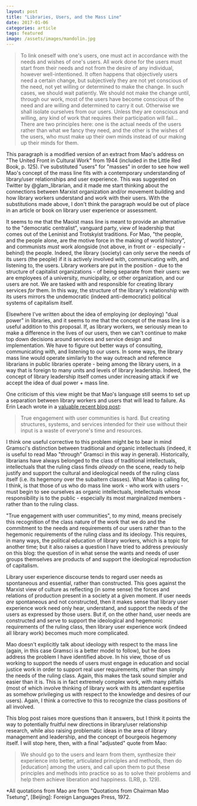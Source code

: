 ```yaml
---
layout: post
title: "Libraries, Users, and the Mass Line"
date: 2017-01-06
categories: article
tags: featured
image: /assets/images/mandolin.jpg
---
```


>To link oneself with one's users, one must act in accordance with the
needs and wishes of one's users. All work done for the users must start
from their needs and not from the desire of any individual, however
well-intentioned. It often happens that objectively users need a certain
change, but subjectively they are not yet conscious of the need, not yet
willing or determined to make the change. In such cases, we should wait
patiently. We should not make the change until, through our work, most
of the users have become conscious of the need and are willing and
determined to carry it out. Otherwise we shall isolate ourselves from
our users. Unless they are conscious and willing, any kind of work that
requires their participation will fail... There are two principles here:
one is the actual needs of the users rather than what we fancy they
need, and the other is the wishes of the users, who must make up their
own minds instead of our making up their minds for them.


This paragraph is a modified version of an extract from Mao's address on
"The United Front in Cultural Work" from 1944 (included in the Little
Red Book, p. 125). I've substituted "users" for "masses" in order to see
how well Mao's concept of the mass line fits with a contemporary
understanding of library/user relationships and user experience. This
was suggested on Twitter by @glam_librarian, and it made me start
thinking about the connections between Marxist organization and/or
movement building and how library workers understand and work with their
users. With the substitutions made above, I don't think the paragraph
would be out of place in an article or book on library user experience
or assessment.

It seems to me that the Maoist mass line is meant to provide an
alternative to the "democratic centralist", vanguard party, view of
leadership that comes out of the Leninist and Trotskyist traditions. For
Mao, "the people, and the people alone, are the motive force in the
making of world history", and communists *must* work alongside (not
above, in front or - especially - behind) the people. Indeed, the
library (society) can only serve the needs of its users (the people) if
it is actively involved with, communicating with, and listening to, the
users. Library workers are put in the position - due to the structure of
capitalist organizations - of being separate from their users: we are
employees of a university, municipality, or other organization, and our
users are not. We are tasked with and responsible for creating library
services *for* them. In this way, the structure of the library's
relationship with its users mirrors the undemocratic (indeed
anti-democratic) political systems of capitalism itself.

Elsewhere I've written about the idea of employing (or deploying) "dual
power" in libraries, and it seems to me that the concept of the mass
line is a useful addition to this proposal. If, as library workers, we
seriously mean to make a difference in the lives of our users, then we
can't continue to make top down decisions around services and service
design and implementation. We have to figure out better ways of
consulting, communicating with, and listening to our users. In some
ways, the library mass line would operate similarly to the way outreach
and reference librarians in public libraries operate - being among the
library users, in a way that is foreign to many units and levels of
library leadership. Indeed, the concept of library leadership itself
comes under increasing attack if we accept the idea of dual power + mass
line.

One criticism of this view might be that Mao's language still seems to
set up a separation between library workers and users that will lead to
failure. As Erin Leach wrote in a [valuable recent blog
post](https://unifiedlibraryscene.blogspot.ca/2017/01/youve-seen-it-all.html):

>True engagement with user communities is hard. But creating structures,
>systems, and services intended for their use without their input is a
>waste of everyone's time and resources.

I think one useful corrective to this problem might be to bear
in mind Gramsci's distinction between traditional and organic
intellectuals (indeed, it is useful to read Mao "through" Gramsci in
this way in general). Historically, librarians have always belonged to the
class of traditional intellectuals, intellectuals that the ruling class
finds *already* on the scene, ready to help justify and support the
cultural and ideological needs of the ruling class itself (i.e. its
hegemony over the subaltern classes). What Mao is calling for, I think,
is that those of us who do mass line work - who work with users - must begin to see ourselves as
organic intellectuals, intellectuals whose responsibility is to the public - especially its most marginalized members - rather than to the ruling class.

"True engagement with user communities", to my mind, means precisely
this recognition of the class nature of the work that we do and the
commitment to the needs and requirements of our users rather than to the
hegemonic requirements of the ruling class and its ideology. This
requires, in many ways, the political education of library workers,
which is a topic for another time; but it also raises a question I have
tried to address previously on this blog: the question of in what sense
the wants and needs of user groups themselves are products of and
support the ideological reproduction of capitalism.

Library user experience discourse tends to regard user needs as
spontaneous and essential, rather than constructed. This goes against
the Marxist view of culture as reflecting (in some sense) the forces and
relations of production present in a society at a given moment. If user
needs *are* spontaneous and not constructed, then it makes sense that
library user experience work need only hear, understand, and support the
needs of the users as expressed by those users. But if, on the other
hand, user needs are constructed and serve to support the ideological
and hegemonic requirements of the ruling class, then library user
experience work (indeed all library work) becomes much more complicated.

Mao doesn't explicitly talk about ideology with respect to the mass line
(again, in this case Gramsci is a better model to follow), but he does
address the problem I have identified above. In his view, those of us
working to support the needs of users must engage in education and
social justice work in order to support real user requirements, rather
than simply the needs of the ruling class. Again, this makes the task
sound simpler and easier than it is. This is in fact extremely complex
work, with many pitfalls (most of which involve thinking of library work
with its attendant expertise as somehow privileging us with respect to
the knowledge and desires of our users). Again, I think a corrective to
this to recognize the class positions of all involved.

This blog post raises more questions than it answers, but I think it
points the way to potentially fruitful new directions in library/user
relationship research, while also raising problematic ideas in the area
of library management and leadership, and the concept of bourgeois
hegemony itself. I will stop here, then, with a final "adjusted" quote from Mao:

>We should go to the users and learn from them, synthesize their
>experience into better, articulated principles and methods, then do
>[education] among the users, and call upon them to put these principles
>and methods into practice so as to solve their problems and help them
>achieve liberation and happiness. (LRB, p. 129).

*All quotations from Mao are from "Quotations from Chairman Mao
Tsetung", [Beijing]: Foreign Languages Press, 1972.

